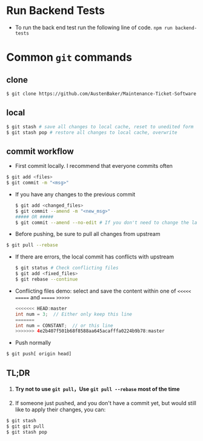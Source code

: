# Run Backend Tests
* To run the back end test run the following line of code.
`npm run backend-tests`

# Common `git` commands

## clone
```sh
$ git clone https://github.com/AustenBaker/Maintenance-Ticket-Software.git
```

## local
```sh
$ git stash # save all changes to local cache, reset to unedited form
$ git stash pop # restore all changes to local cache, overwrite
```

## commit workflow

* First commit locally. I recommend that everyone commits often
```sh
$ git add <files>
$ git commit -m "<msg>"
```
  - If you have any changes to the previous commit
     ```sh
     $ git add <changed_files>
     $ git commit --amend -m "<new_msg>"
     ##### OR #####
     $ git commit --amend --no-edit # If you don't need to change the last commit message
     ```


 * Before pushing, be sure to pull all changes from upstream
 ```sh
 $ git pull --rebase
 ```
  - If there are errors, the local commit has conflicts with upstream
    ```sh
    $ git status # Check conflicting files
    $ git add <fixed_files>
    $ git rebase --continue
    ```

  - Conflicting files demo: select and save the content within one of `<<<<<` `=====` and `=====` `>>>>>`
    ```java
    <<<<<<< HEAD:master
    int num = 3;  // Either only keep this line
    =======
    int num = CONSTANT;  // or this line
    >>>>>>> 4e2b407f501b68f8588aa645acafffa0224b9b78:master
    ```

* Push normally
```sh
$ git push[ origin head]
```

## TL;DR
1. #### **Try not to use `git pull`，Use `git pull --rebase` most of the time**
1. If someone just pushed, and you don't have a commit yet, but would still like to apply their changes, you can:
```sh
$ git stash
$ git git pull
$ git stash pop
```
